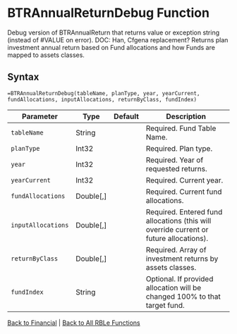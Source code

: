 # BTRAnnualReturnDebug Function

Debug version of BTRAnnualReturn that returns value or exception string (instead of #VALUE on error).  DOC: Han, Cfgena replacement?  Returns plan investment annual return based on Fund allocations and how Funds are mapped to assets classes.

## Syntax

```excel
=BTRAnnualReturnDebug(tableName, planType, year, yearCurrent, fundAllocations, inputAllocations, returnByClass, fundIndex)
```

Parameter | Type | Default | Description
---|---|---|---
`tableName` | String |  | Required.  Fund Table Name.
`planType` | Int32 |  | Required.  Plan type.
`year` | Int32 |  | Required.  Year of requested returns.
`yearCurrent` | Int32 |  | Required.  Current year.
`fundAllocations` | Double[,] |  | Required.  Current fund allocations.
`inputAllocations` | Double[,] |  | Required.  Entered fund allocations (this will override current or future allocations).
`returnByClass` | Double[,] |  | Required.  Array of investment returns by assets classes.
`fundIndex` | String |  | Optional.  If provided allocation will be changed 100% to that target fund.

[Back to Financial](RBLeFinancial.md) | [Back to All RBLe Functions](RBLe.md#function-documentation)